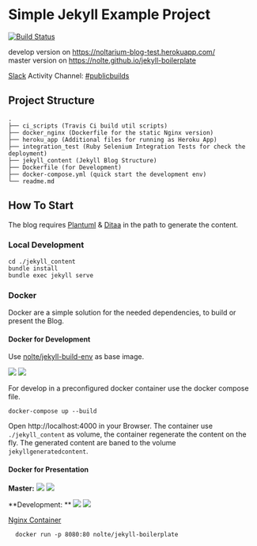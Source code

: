 # Simple Jekyll Example Project

 [![Build Status](https://travis-ci.org/nolte/jekyll-boilerplate.svg?branch=master)](https://travis-ci.org/nolte/jekyll-boilerplate)

 develop version on https://noltarium-blog-test.herokuapp.com/   
 master version on https://nolte.github.io/jekyll-boilerplate   

[Slack](https://slack.com) Activity Channel: [#publicbuilds](https://noltarium.slack.com/messages/C156TTDD4/)

## Project Structure


```
.
├── ci_scripts (Travis Ci build util scripts)
├── docker_nginx (Dockerfile for the static Nginx version)
├── heroku_app (Additional files for running as Heroku App)
├── integration_test (Ruby Selenium Integration Tests for check the deployment)
├── jekyll_content (Jekyll Blog Structure)
├── Dockerfile (for Development)
├── docker-compose.yml (quick start the development env)
└── readme.md
```

## How To Start

The blog requires [Plantuml](http://plantuml.com/) & [Ditaa](http://ditaa.sourceforge.net/) in the path to generate the content.

### Local Development

```
cd ./jekyll_content
bundle install
bundle exec jekyll serve
```

### Docker
 Docker are a simple solution for the needed dependencies, to build or present the Blog.

#### Docker for Development

Use [nolte/jekyll-build-env](https://hub.docker.com/r/nolte/jekyll-build-env) as base image.

[![](https://images.microbadger.com/badges/image/nolte/jekyll-build-env.svg)](https://microbadger.com/images/nolte/jekyll-build-env "Get your own image badge on microbadger.com")  [![](https://images.microbadger.com/badges/version/nolte/jekyll-build-env.svg)](https://microbadger.com/images/nolte/jekyll-build-env "Get your own version badge on microbadger.com")


For develop in a preconfigured docker container use the docker compose file.

```
docker-compose up --build
```

Open http://localhost:4000 in your Browser. The container use ```./jekyll_content``` as volume, the container regenerate the content on the fly. The generated content are baned to the volume ```jekyllgeneratedcontent```.

#### Docker for Presentation

**Master:**
[![](https://images.microbadger.com/badges/image/nolte/jekyll-boilerplate.svg)](https://microbadger.com/images/nolte/jekyll-boilerplate "Get your own image badge on microbadger.com") [![](https://images.microbadger.com/badges/version/nolte/jekyll-boilerplate.svg)](https://microbadger.com/images/nolte/jekyll-boilerplate "Get your own version badge on microbadger.com")

**Development: ** [![](https://images.microbadger.com/badges/image/nolte/jekyll-boilerplate:development.svg)](https://microbadger.com/images/nolte/jekyll-boilerplate:development "Get your own image badge on microbadger.com")  [![](https://images.microbadger.com/badges/version/nolte/jekyll-boilerplate:development.svg)](https://microbadger.com/images/nolte/jekyll-boilerplate:development "Get your own version badge on microbadger.com")

[Nginx Container](https://hub.docker.com/r/nolte/jekyll-boilerplate)


```
  docker run -p 8080:80 nolte/jekyll-boilerplate
```
